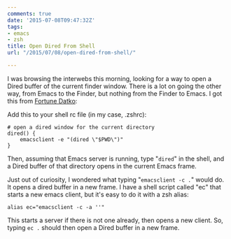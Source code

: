 ```yaml
---
comments: true
date: '2015-07-08T09:47:32Z'
tags:
- emacs
- zsh
title: Open Dired From Shell
url: "/2015/07/08/open-dired-from-shell/"

---
```

I was browsing the interwebs this morning, looking for a way to open a Dired buffer of the current finder window. There is a lot on going the other way, from Emacs to the Finder, but nothing from the Finder to Emacs.
I got this from [Fortune Datko](http://datko.net/2013/07/11/open-emacs-dired-buffer-from-dired/ ):

Add this to your shell rc file (in my case, .zshrc):

```
# open a dired window for the current directory
dired() {
    emacsclient -e "(dired \"$PWD\")"
}
```

Then, assuming that Emacs server is running, type "`dired`" in the shell, and a Dired
buffer of that directory opens in the current Emacs frame.

Just out of curiosity, I wondered what typing "`emacsclient -c .`" would do. It opens a dired buffer in a new frame. I have a shell script called "ec" that starts a new emacs client, but it's easy to do it with a zsh alias:

```
alias ec="emacsclient -c -a ''"
```
This starts a server if there is not one already, then opens a new client. So, typing `ec .` should then open a Dired buffer in a new frame.
